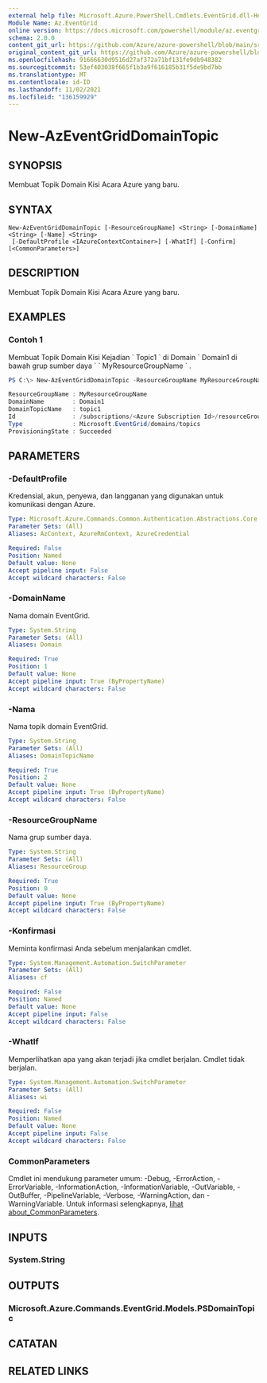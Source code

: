 ```yaml
---
external help file: Microsoft.Azure.PowerShell.Cmdlets.EventGrid.dll-Help.xml
Module Name: Az.EventGrid
online version: https://docs.microsoft.com/powershell/module/az.eventgrid/new-azeventgriddomaintopic
schema: 2.0.0
content_git_url: https://github.com/Azure/azure-powershell/blob/main/src/EventGrid/EventGrid/help/New-AzEventGridDomainTopic.md
original_content_git_url: https://github.com/Azure/azure-powershell/blob/main/src/EventGrid/EventGrid/help/New-AzEventGridDomainTopic.md
ms.openlocfilehash: 91666630d9516d27af372a71bf131fe9db948382
ms.sourcegitcommit: 53ef403038f665f1b3a9f616185b31f5de9bd7bb
ms.translationtype: MT
ms.contentlocale: id-ID
ms.lasthandoff: 11/02/2021
ms.locfileid: "136159929"
---
```

# New-AzEventGridDomainTopic

## SYNOPSIS
Membuat Topik Domain Kisi Acara Azure yang baru.

## SYNTAX

```
New-AzEventGridDomainTopic [-ResourceGroupName] <String> [-DomainName] <String> [-Name] <String>
 [-DefaultProfile <IAzureContextContainer>] [-WhatIf] [-Confirm] [<CommonParameters>]
```

## DESCRIPTION
Membuat Topik Domain Kisi Acara Azure yang baru.

## EXAMPLES

### Contoh 1

Membuat Topik Domain Kisi Kejadian \` Topic1 \` di Domain \` Domain1 di bawah grup sumber daya \` \` MyResourceGroupName \` .

```powershell
PS C:\> New-AzEventGridDomainTopic -ResourceGroupName MyResourceGroupName -DomainName Domain1 -Name Topic1

ResourceGroupName : MyResourceGroupName
DomainName        : Domain1
DomainTopicName   : topic1
Id                : /subscriptions/<Azure Subscription Id>/resourceGroups/MyResourceGroupName/providers/Microsoft.EventGrid/domains/Domain1/topics/topic1
Type              : Microsoft.EventGrid/domains/topics
ProvisioningState : Succeeded
```

## PARAMETERS

### -DefaultProfile
Kredensial, akun, penyewa, dan langganan yang digunakan untuk komunikasi dengan Azure.

```yaml
Type: Microsoft.Azure.Commands.Common.Authentication.Abstractions.Core.IAzureContextContainer
Parameter Sets: (All)
Aliases: AzContext, AzureRmContext, AzureCredential

Required: False
Position: Named
Default value: None
Accept pipeline input: False
Accept wildcard characters: False
```

### -DomainName
Nama domain EventGrid.

```yaml
Type: System.String
Parameter Sets: (All)
Aliases: Domain

Required: True
Position: 1
Default value: None
Accept pipeline input: True (ByPropertyName)
Accept wildcard characters: False
```

### -Nama
Nama topik domain EventGrid.

```yaml
Type: System.String
Parameter Sets: (All)
Aliases: DomainTopicName

Required: True
Position: 2
Default value: None
Accept pipeline input: True (ByPropertyName)
Accept wildcard characters: False
```

### -ResourceGroupName
Nama grup sumber daya.

```yaml
Type: System.String
Parameter Sets: (All)
Aliases: ResourceGroup

Required: True
Position: 0
Default value: None
Accept pipeline input: True (ByPropertyName)
Accept wildcard characters: False
```

### -Konfirmasi
Meminta konfirmasi Anda sebelum menjalankan cmdlet.

```yaml
Type: System.Management.Automation.SwitchParameter
Parameter Sets: (All)
Aliases: cf

Required: False
Position: Named
Default value: None
Accept pipeline input: False
Accept wildcard characters: False
```

### -WhatIf
Memperlihatkan apa yang akan terjadi jika cmdlet berjalan.
Cmdlet tidak berjalan.

```yaml
Type: System.Management.Automation.SwitchParameter
Parameter Sets: (All)
Aliases: wi

Required: False
Position: Named
Default value: None
Accept pipeline input: False
Accept wildcard characters: False
```

### CommonParameters
Cmdlet ini mendukung parameter umum: -Debug, -ErrorAction, -ErrorVariable, -InformationAction, -InformationVariable, -OutVariable, -OutBuffer, -PipelineVariable, -Verbose, -WarningAction, dan -WarningVariable. Untuk informasi selengkapnya, [lihat about_CommonParameters](http://go.microsoft.com/fwlink/?LinkID=113216).

## INPUTS

### System.String

## OUTPUTS

### Microsoft.Azure.Commands.EventGrid.Models.PSDomainTopic

## CATATAN

## RELATED LINKS
